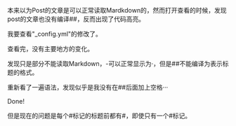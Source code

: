 本来以为Post的文章是可以正常读取Mardkdown的，然而打开查看的时候，发现post的文章也没有编译##，反而出现了代码高亮。

我要查看"_config.yml"的修改了。

查看完，没有主要地方的变化。

发现只是部分不能读取Markdown，-可以正常显示为·，但是##不能编译为表示标题的格式。

重新看了一遍语法，发现似乎是我没有在##后面加上空格···

Done!

但是现在的问题是每个#标记的标题前都有#，即使只有一个#标记。
